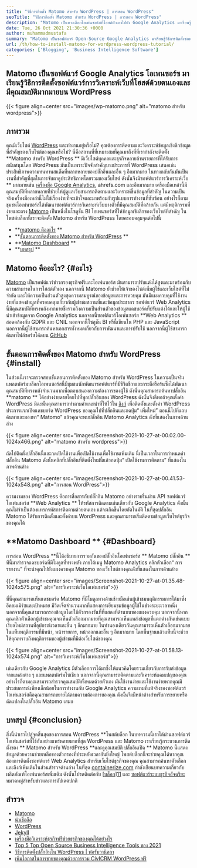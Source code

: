 ```yaml
---
title: "วิธีการติดตั้ง Matomo สำหรับ WordPress | การสอน WordPress" 
seoTitle: "วิธีการติดตั้ง Matomo สำหรับ WordPress | การสอน WordPress" 
description: "Matomo เป็นทางเลือกโอเพ่นซอร์สที่โฮสต์ตัวเองไปยัง Google Analytics มาเรียนรู้วิธีการติดตั้งซอฟต์แวร์การวิเคราะห์เว็บที่มีคุณสมบัติมากมายบน WordPress" 
date: Tue, 26 Oct 2021 21:30:36 +0000
author: muhammadmustafa
summary: "Matomo เป็นซอฟต์แวร์ Open-Source Google Analytics มาเรียนรู้วิธีการติดตั้งซอฟต์แวร์การวิเคราะห์เว็บที่เป็นโฮสต์และมีคุณสมบัติมากมายบน WordPress" 
url: /th/how-to-install-matomo-for-wordpress-wordpress-tutorial/
categories: ['Blogging', 'Business Intelligence Software']
---
```


## Matomo เป็นซอฟต์แวร์ Google Analytics โอเพนซอร์ซ มาเรียนรู้วิธีการติดตั้งซอฟต์แวร์การวิเคราะห์เว็บที่โฮสต์ด้วยตนเองและมีคุณสมบัติมากมายบน WordPress

{{< figure align=center src="images/wp-matomo.png" alt="matomo สำหรับ wordpress">}}


## ภาพรวม
คุณมีเว็บไซต์ [WordPress][1] และทำงานอยู่หรือไม่? คุณต้องการติดตามและวิเคราะห์ข้อมูลเชิงลึกข้อมูลที่สำคัญของเว็บไซต์ของคุณหรือไม่? นี่คือสถานที่ที่เหมาะสมที่คุณมาถึงที่ที่เรากำลังจะติดตั้ง  **Matomo สำหรับ WordPress **  มีเว็บไซต์บุคคลและธุรกิจหลายล้านรายการที่ได้รับการสนับสนุนโดย WordPress มันเป็นเพราะปัจจัยสำคัญบางประการที่ WordPress เสนอเช่นประสิทธิภาพความทนทานสแต็คที่หลากหลายของปลั๊กอินและอื่น ๆ อีกมากมาย ในทางกลับกันมันเป็นงานที่สำคัญที่สุดในการจับตาดูประสิทธิภาพโดยรวมของเว็บไซต์ ดังนั้นจึงมีซอฟต์แวร์การวิเคราะห์เว็บ ** มากมายเช่น [เครื่องมือ Google Analytics][2], ahrefs.com และอีกมากมาย เครื่องมือเหล่านี้มีคุณสมบัติที่หลากหลายที่ช่วยให้ผู้ดูแลเว็บสามารถติดตามและวิเคราะห์ชิ้นข้อมูลที่สำคัญ ในความเป็นจริงเครื่องมือเหล่านี้ไม่ใช่เรื่องง่ายที่จะเข้าใจและมาพร้อมกับรูปแบบการทำงานที่ซับซ้อน
อย่างไรก็ตามชุมชนโอเพ่นซอร์สได้พัฒนาซอฟต์แวร์การวิเคราะห์เว็บบางตัวที่มีคุณสมบัติที่คล้ายกัน แต่มีพฤติกรรมที่ง่ายและตรง [Matomo][3] เป็นหนึ่งในโซลูชั่น BI โอเพนซอร์สที่ให้ข้อมูลเชิงลึกของเว็บไซต์ที่สำคัญ ในโพสต์บล็อกนี้เราจะติดตั้ง Matomo สำหรับ WordPress โดยครอบคลุมจุดต่อไปนี้
  * **[matomo คืออะไร][4] ** 
  * **[ขั้นตอนการติดตั้งของ Matomo สำหรับ WordPress][5] ** 
  * **[Matomo Dashboard][6] ** 
  * **[บทสรุป][7] ** 

## Matomo คืออะไร?   {#อะไร}
[Matomo][3] เป็นซอฟต์แวร์ข่าวกรองธุรกิจฟรีและโอเพ่นซอร์ส มันสามารถปรับแต่งได้สูงและมาพร้อมกับความสามารถในการโฮสต์ตัวเอง นอกจากนี้ Matomo ยังช่วยให้เจ้าของไซต์เพิ่มผู้ใช้และเว็บไซต์ที่ไม่ จำกัด และให้ความเป็นส่วนตัวสูงสุดความสมบูรณ์ของข้อมูลและการควบคุม มันมีแผงควบคุมที่ใช้งานง่ายที่แสดงข้อมูลที่ครอบคลุมเกี่ยวกับผู้เข้าชมสถานที่และข้อมูลประชากร ซอฟต์แวร์ Web Analytics นี้มีคุณสมบัติที่ทรงพลังมากมายซึ่งรวมถึงความเป็นส่วนตัวของข้อมูลแดชบอร์ดที่ปรับแต่งได้และให้ผู้ใช้นำเข้าข้อมูลจาก Google Analytics นอกจากนี้ซอฟต์แวร์โอเพ่นซอร์ส  **Web Analytics **  สอดคล้องกับ GDPR และ CNIL นอกจากนี้โซลูชัน BI ฟรีนี้เขียนใน PHP และ JavaScript นอกจากนี้ผู้ใช้สามารถค้นหาเอกสารทั้งหมดเกี่ยวกับการพัฒนาและการปรับใช้ นอกจากนี้ผู้ใช้สามารถค้นหาไฟล์ซอร์สโค้ดบน [GitHub][8]

## ขั้นตอนการติดตั้งของ Matomo สำหรับ WordPress   {#install}
ในส่วนนี้เราจะตรวจสอบขั้นตอนการติดตั้งของ Matomo สำหรับ WordPress ในความเป็นจริงแพลตฟอร์มบล็อกโอเพนซอร์สนี้มีชุมชนนักพัฒนาซอฟต์แวร์ที่มีชีวิตชีวาและกระตือรือร้นซึ่งได้พัฒนาคุณสมบัติที่ทรงพลังจำนวนมากเพื่อตอบสนองความต้องการของผู้ใช้ ดังนั้นคุณสามารถค้นหาปลั๊กอิน  **matomo **  ได้อย่างง่ายดายโดยไปที่พูลปลั๊กอินของ WordPress ดังนั้นจึงดีพอถ้าคุณตั้งค่า WordPress มิฉะนั้นคุณสามารถทำตามคำแนะนำที่ให้ไว้ใน [ลิงก์][1] เพื่อติดตั้งและตั้งค่า WordPress ประการแรกเปิดแดชบอร์ด WordPress ของคุณไปที่ปลั๊กอินและกดปุ่ม“ เพิ่มใหม่”
ตอนนี้ไปที่แถบค้นหาและมองหา“ Matomo” แล้วคุณจะพบปลั๊กอิน Matomo Analytics ดังที่แสดงในภาพด้านล่าง

{{< figure align=center src="images/Screenshot-2021-10-27-at-00.02.00-1024x466.png" alt="matomo สำหรับ wordpress">}}

ถัดไปติดตั้งปลั๊กอินนี้และกดเปิดใช้งานเพื่อเปิดใช้งานเพื่อใช้งานเพิ่มเติม นี่เป็นเวลาในการกำหนดค่าปลั๊กอิน Matomo ดังนั้นคลิกที่ปลั๊กอินที่ติดตั้งใหม่นี้แล้วกดปุ่ม“ เปิดใช้งานการติดตาม” ที่แสดงในภาพด้านล่าง

{{< figure align=center src="images/Screenshot-2021-10-27-at-00.41.53-1024x548.png" alt="การสอน WordPress">}}

ความงามของ WordPress คือการสื่อสารกับปลั๊กอิน Matomo อย่างราบรื่นผ่าน API ซอฟต์แวร์โอเพ่นซอร์ส  **Web Analytics **  ให้รหัสการติดตามเช่นเดียวกับ Google Analytics ดังนั้นคุณไม่จำเป็นต้องแทรกรหัสการติดตามด้วยตนเอง แต่จะเกิดขึ้นโดยอัตโนมัติ ในที่สุดปลั๊กอิน Matomo ได้รับการติดตั้งและตั้งค่าบน WordPress และคุณสามารถเริ่มติดตามข้อมูลเว็บไซต์ธุรกิจของคุณได้

## **Matomo Dashboard **    {#Dashboard}
การสอน WordPress  **นี้ได้อธิบายการรวมกันของปลั๊กอินโอเพ่นซอร์ส **  Matomo ปลั๊กอิน ** ทีนี้มาสำรวจแดชบอร์ดที่มีโมดูลที่ทรงพลัง ภายใต้เมนู Matomo Analytics คลิกตัวเลือก“ การรายงาน” ที่จะนำคุณไปยังแผงควบคุม Matomo ของเว็บไซต์ของคุณดังที่แสดงในภาพด้านล่าง

{{< figure align=center src="images/Screenshot-2021-10-27-at-01.35.48-1024x575.png" alt="การวิเคราะห์เว็บโอเพ่นซอร์ส">}}

ที่นี่คุณสามารถเห็นแดชบอร์ด Matomo ที่มีโมดูลทางด้านซ้ายมือเช่นผู้เข้าชมพฤติกรรมการได้มาซึ่งอีคอมเมิร์ซและเป้าหมาย มีวิดเจ็ตจำนวนมากที่แสดงการเยี่ยมชมข้อมูลผู้ใช้ในช่วงระยะเวลาหนึ่ง นอกจากนี้คุณสามารถกรองข้อมูลโดยใช้ตัวกรองวันที่ที่แสดงที่ด้านบนของแผงควบคุม นอกจากนี้หากคุณคลิกตัวเลือกผู้เข้าชมคุณจะเห็นตัวเลือกมากมายที่คุณสามารถเห็นแหล่งข้อมูลที่แตกต่างกันเช่นแบบเรียลไทม์สถานที่อุปกรณ์เวลาและอื่น ๆ อีกมากมาย ในทำนองเดียวกันคุณสามารถเห็นตัวเลือกมากมายในแท็บพฤติกรรมที่มีหน้า, หน้ารายการ, หน้าออกและอื่น ๆ อีกมากมาย โดยพื้นฐานแล้วแท็บนี้จะช่วยให้คุณทราบถึงพฤติกรรมของผู้เข้าชมที่มีต่อเว็บไซต์ของคุณ

{{< figure align=center src="images/Screenshot-2021-10-27-at-01.58.13-1024x574.png" alt="การวิเคราะห์เว็บโอเพ่นซอร์ส">}}

เช่นเดียวกับ Google Analytics มีตัวเลือกการได้มาซึ่งให้แนวคิดโดยรวมเกี่ยวกับการรับส่งข้อมูลจากแหล่งต่าง ๆ และแพลตฟอร์มโซเชียล นอกจากนี้คุณสามารถติดตามและวิเคราะห์แคมเปญของคุณ อย่างไรก็ตามคุณสามารถสำรวจคุณสมบัติทั้งหมดด้วยตัวเอง มันใช้งานง่ายและใช้งานง่ายหากคุณมีประสบการณ์เพียงเล็กน้อยในการทำงานกับ Google Analytics ความงามที่แท้จริงของซอฟต์แวร์โอเพ่นซอร์สคือคุณสามารถขยายได้ตามความต้องการของคุณ ดังนั้นจึงมีหน้าต่างสำหรับการขยายหรือดัดแปลงในปลั๊กอิน Matomo เสมอ

## บทสรุป   {#conclusion}
สิ่งนี้นำเราไปสู่จุดสิ้นสุดของการสอน WordPress  **โพสต์บล็อก ในบทความนี้เราได้ผ่านซอฟต์แวร์โอเพ่นซอร์สที่ใช้กันอย่างแพร่หลายมากที่สุด WordPress และ Matomo เราเรียนรู้กระบวนการติดตั้งของ **  Matomo สำหรับ WordPress  **และดูคุณสมบัติ ปลั๊กอินเปิด **  Matomo นี้แสดงข้อมูลด้วยความช่วยเหลือของตัวกรองที่ประหยัดเวลาอันยิ่งใหญ่ โพสต์บล็อกนี้จะช่วยคุณได้หากคุณต้องการติดตั้งซอฟต์แวร์ Web Analytics สำหรับเว็บไซต์ธุรกิจของคุณ คุณสามารถค้นหาตัวเลือกและลิงก์เพิ่มเติมในส่วนสำรวจด้านล่าง
ในที่สุด [containerize.com][9] กำลังเขียนบทความเกี่ยวกับผลิตภัณฑ์โอเพ่นซอร์สเพิ่มเติม ดังนั้นโปรดติดต่อกับ [[บล็อก][10]][11] และ [ซอฟต์แวร์ระบบธุรกิจอัจฉริยะ][12] หมวดหมู่สำหรับข่าวและการอัปเดตปกติ

## สำรวจ
  * [Matomo][3]
  * [น่าเชื่อถือ][13]
  * [WordPress][1]
  * [Jekyll][14]
  * [เครื่องมือวิเคราะห์ธุรกิจฟรีช่วยธุรกิจของคุณได้อย่างไร][15]
  * [Top 5 Top Open Source Business Intelligence Tools ของ 2021][16]
  * [วิธีการติดตั้งปลั๊กอินใน WordPress | ฟอรัมวานิลลา][17]
  * [เพิ่มโอกาสในการขายของคุณด้วยการรวม CivICRM WordPress ฟรี][18]

  
[1]: https://products.containerize.com/blogging/wordpress/
[2]: https://analytics.google.com/analytics/web/
[3]: https://products.containerize.com/business-intelligence/matomo
[4]: #What
[5]: #install
[6]: #dashboard
[7]: #Conclusion
[8]: https://github.com/matomo-org/matomo
[9]: https://www.containerize.com/
[10]: https://products.containerize.com/blogging/
[11]: https://products.containerize.com/healthcare-technologies/
[12]: https://products.containerize.com/business-intelligence/
[13]: https://products.containerize.com/business-intelligence/plausible
[14]: https://products.containerize.com/blogging/jekyll/
[15]: https://blog.containerize.com/2021/03/12/how-free-business-analytics-tools-assist-your-business/
[16]: https://blog.containerize.com/business-intelligence-software/top-5-open-source-business-intelligence-solutions-of-2021/
[17]: https://blog.containerize.com/blogging/how-to-a-install-plugin-in-wordpress-vanilla-forum/
[18]: https://blog.containerize.com/blogging/civicrm-wordpress-integration-wordpress-tutorial/
